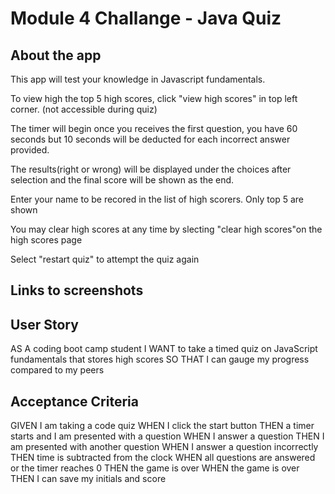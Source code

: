 # Module 4 Challange - Java Quiz

## About the app

This app will test your knowledge in Javascript fundamentals.

To view high the top 5 high scores, click "view high scores" in top left corner. (not accessible during quiz)

The timer will begin once you receives the first question, you have 60 seconds but 10 seconds will be deducted
for each incorrect answer provided.

The results(right or wrong) will be displayed under the choices after selection and the final score will 
be shown as the end.

Enter your name to be recored in the list of high scorers. Only top 5 are shown

You may clear high scores at any time by slecting "clear high scores"on the high scores page

Select "restart quiz" to attempt the quiz again

## Links to screenshots


## User Story
AS A coding boot camp student
I WANT to take a timed quiz on JavaScript fundamentals that stores high scores
SO THAT I can gauge my progress compared to my peers

## Acceptance Criteria
GIVEN I am taking a code quiz
WHEN I click the start button
THEN a timer starts and I am presented with a question
WHEN I answer a question
THEN I am presented with another question
WHEN I answer a question incorrectly
THEN time is subtracted from the clock
WHEN all questions are answered or the timer reaches 0
THEN the game is over
WHEN the game is over
THEN I can save my initials and score
